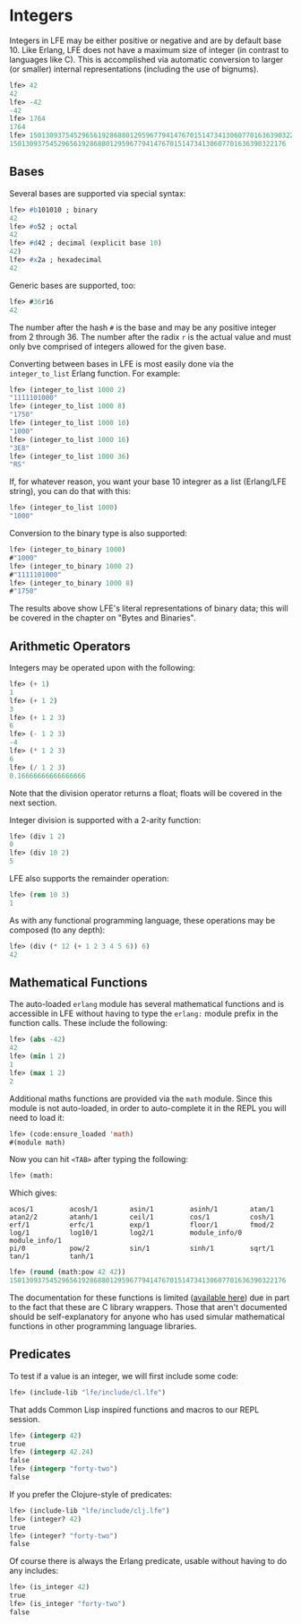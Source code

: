 # Integers

Integers in LFE may be either positive or negative and are by default base 10. Like Erlang, LFE does not have a maximum size of integer (in contrast to languages like C). This is accomplished via automatic conversion to larger (or smaller) internal representations (including the use of bignums).

``` lisp
lfe> 42
42
lfe> -42
-42
lfe> 1764
1764
lfe> 150130937545296561928688012959677941476701514734130607701636390322176
150130937545296561928688012959677941476701514734130607701636390322176
```

## Bases

Several bases are supported via special syntax:

``` lisp
lfe> #b101010 ; binary
42
lfe> #o52 ; octal
42
lfe> #d42 ; decimal (explicit base 10)
42)
lfe> #x2a ; hexadecimal
42
```

Generic bases are supported, too:

``` lisp
lfe> #36r16
42
```

The number after the hash `#` is the base and may be any positive integer from 2 through 36. The number after the radix `r` is the actual value and must only bve comprised of integers allowed for the given base.

Converting between bases in LFE is most easily done via the `integer_to_list` Erlang function. For example:

``` lisp
lfe> (integer_to_list 1000 2)
"1111101000"
lfe> (integer_to_list 1000 8)
"1750"
lfe> (integer_to_list 1000 10)
"1000"
lfe> (integer_to_list 1000 16)
"3E8"
lfe> (integer_to_list 1000 36)
"RS"
```

If, for whatever reason, you want your base 10 integrer as a list (Erlang/LFE string), you can do that with this:

``` lisp
lfe> (integer_to_list 1000)
"1000"
```

Conversion to the binary type is also supported:

``` lisp
lfe> (integer_to_binary 1000)
#"1000"
lfe> (integer_to_binary 1000 2)
#"1111101000"
lfe> (integer_to_binary 1000 8)
#"1750"
```

The results above show LFE's literal representations of binary data; this will be covered in the chapter on "Bytes and Binaries".

## Arithmetic Operators

Integers may be operated upon with the following:

``` lisp
lfe> (+ 1)
1
lfe> (+ 1 2)
3
lfe> (+ 1 2 3)
6
lfe> (- 1 2 3)
-4
lfe> (* 1 2 3)
6
lfe> (/ 1 2 3)
0.16666666666666666
```

Note that the division operator returns a float; floats will be covered in the next section.

Integer division is supported with a 2-arity function:

``` lisp
lfe> (div 1 2)
0
lfe> (div 10 2)
5
```

LFE also supports the remainder operation:

``` lisp
lfe> (rem 10 3)
1
```

As with any functional programming language, these operations may be composed (to any depth):

``` lisp
lfe> (div (* 12 (+ 1 2 3 4 5 6)) 6)
42
```

## Mathematical Functions

The auto-loaded `erlang` module has several mathematical functions and is
accessible in LFE without having to type the `erlang:` module prefix in the
function calls. These include the following:

``` lisp
lfe> (abs -42)
42
lfe> (min 1 2)
1
lfe> (max 1 2)
2
```

Additional maths functions are provided via the `math` module. Since this module
is not auto-loaded, in order to auto-complete it in the REPL you will need to
load it:

``` lisp
lfe> (code:ensure_loaded 'math)
#(module math)
```

Now you can hit `<TAB>` after typing the following:

``` lisp
lfe> (math:
```

Which gives:

```
acos/1         acosh/1        asin/1         asinh/1        atan/1
atan2/2        atanh/1        ceil/1         cos/1          cosh/1
erf/1          erfc/1         exp/1          floor/1        fmod/2
log/1          log10/1        log2/1         module_info/0  module_info/1
pi/0           pow/2          sin/1          sinh/1         sqrt/1
tan/1          tanh/1
```

``` lisp
lfe> (round (math:pow 42 42))
150130937545296561928688012959677941476701514734130607701636390322176
```

The documentation for these functions is limited ([available here](http://erlang.org/doc/man/math.html)) due in part to the fact that these are C library wrappers. Those that aren't documented should be self-explanatory for anyone who has used simular mathematical functions in other programming language libraries.

## Predicates

To test if a value is an integer, we will first include some code:

``` lisp
lfe> (include-lib "lfe/include/cl.lfe")
```

That adds Common Lisp inspired functions and macros to our REPL session.

``` lisp
lfe> (integerp 42)
true
lfe> (integerp 42.24)
false
lfe> (integerp "forty-two")
false
```

If you prefer the Clojure-style of predicates:

``` lisp
lfe> (include-lib "lfe/include/clj.lfe")
lfe> (integer? 42)
true
lfe> (integer? "forty-two")
false
```

Of course there is always the Erlang predicate, usable without having to do any includes:

``` lisp
lfe> (is_integer 42)
true
lfe> (is_integer "forty-two")
false
```
